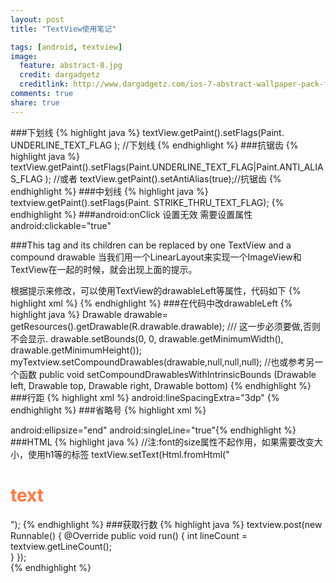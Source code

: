 ```yaml
---
layout: post
title: "TextView使用笔记"

tags: [android, textview]
image:
  feature: abstract-8.jpg
  credit: dargadgetz
  creditlink: http://www.dargadgetz.com/ios-7-abstract-wallpaper-pack-for-iphone-5-and-ipod-touch-retina/
comments: true
share: true
---
```

###下划线
 {% highlight java %}
textView.getPaint().setFlags(Paint. UNDERLINE_TEXT_FLAG ); //下划线
 {% endhighlight %}
###抗锯齿
 {% highlight java %}
textView.getPaint().setFlags(Paint.UNDERLINE_TEXT_FLAG|Paint.ANTI_ALIAS_FLAG );
//或者
textView.getPaint().setAntiAlias(true);//抗锯齿
{% endhighlight %}
###中划线
 {% highlight java %}
textview.getPaint().setFlags(Paint. STRIKE_THRU_TEXT_FLAG); 
{% endhighlight %}
###android:onClick 设置无效
需要设置属性android:clickable="true"

###This tag and its children can be replaced by one TextView and a compound drawable
当我们用一个LinearLayout来实现一个ImageView和TextView在一起的时候，就会出现上面的提示。

根据提示来修改，可以使用TextView的drawableLeft等属性，代码如下
 {% highlight xml %}
<TextView
        android:layout_width="wrap_content"
        android:layout_height="wrap_content"
        android:drawableLeft="@drawable/ic_launcher"
        android:drawablePadding="4dp" 
        android:gravity="center"
        />
{% endhighlight %}
###在代码中改drawableLeft
 {% highlight java %}
Drawable drawable= getResources().getDrawable(R.drawable.drawable);
/// 这一步必须要做,否则不会显示.
drawable.setBounds(0, 0, drawable.getMinimumWidth(), drawable.getMinimumHeight());
myTextview.setCompoundDrawables(drawable,null,null,null);
//也或参考另一个函数
public void setCompoundDrawablesWithIntrinsicBounds (Drawable left, Drawable top, Drawable right, Drawable bottom)
{% endhighlight %}
###行距
 {% highlight xml %}
android:lineSpacingExtra="3dp"
{% endhighlight %}
###省略号
 {% highlight xml %}
<!-- start,end,middle,marquee-->
android:ellipsize="end"
android:singleLine="true"{% endhighlight %}
###HTML
 {% highlight java %}
//注:font的size属性不起作用，如果需要改变大小，使用h1等的标签
textView.setText(Html.fromHtml("<h1><font color='#FF783F'>text</font></h1>");
{% endhighlight %}
###获取行数
 {% highlight java %}
textview.post(new Runnable() {
    @Override
    public void run() {
        int lineCount = textview.getLineCount();          
    }
});    
{% endhighlight %}